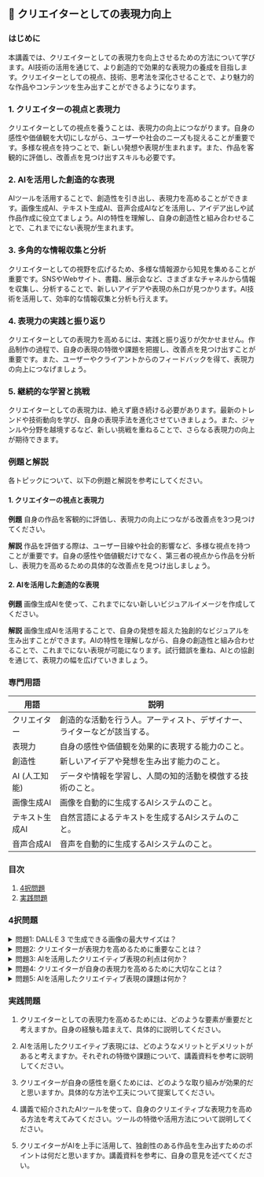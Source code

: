 ## 📝 クリエイターとしての表現力向上

<a id="introduction"></a>
### はじめに
本講義では、クリエイターとしての表現力を向上させるための方法について学びます。AI技術の活用を通じて、より創造的で効果的な表現力の養成を目指します。クリエイターとしての視点、技術、思考法を深化させることで、より魅力的な作品やコンテンツを生み出すことができるようになります。

<a id="topic1"></a>
### 1. クリエイターの視点と表現力
クリエイターとしての視点を養うことは、表現力の向上につながります。自身の感性や価値観を大切にしながら、ユーザーや社会のニーズも捉えることが重要です。多様な視点を持つことで、新しい発想や表現が生まれます。また、作品を客観的に評価し、改善点を見つけ出すスキルも必要です。

<a id="topic2"></a>
### 2. AIを活用した創造的な表現
AIツールを活用することで、創造性を引き出し、表現力を高めることができます。画像生成AI、テキスト生成AI、音声合成AIなどを活用し、アイデア出しや試作品作成に役立てましょう。AIの特性を理解し、自身の創造性と組み合わせることで、これまでにない表現が生まれます。

<a id="topic3"></a>
### 3. 多角的な情報収集と分析
クリエイターとしての視野を広げるため、多様な情報源から知見を集めることが重要です。SNSやWebサイト、書籍、展示会など、さまざまなチャネルから情報を収集し、分析することで、新しいアイデアや表現の糸口が見つかります。AI技術を活用して、効率的な情報収集と分析も行えます。

<a id="topic4"></a>
### 4. 表現力の実践と振り返り
クリエイターとしての表現力を高めるには、実践と振り返りが欠かせません。作品制作の過程で、自身の表現の特徴や課題を把握し、改善点を見つけ出すことが重要です。また、ユーザーやクライアントからのフィードバックを得て、表現力の向上につなげましょう。

<a id="topic5"></a>
### 5. 継続的な学習と挑戦
クリエイターとしての表現力は、絶えず磨き続ける必要があります。最新のトレンドや技術動向を学び、自身の表現手法を進化させていきましょう。また、ジャンルや分野を越境するなど、新しい挑戦を重ねることで、さらなる表現力の向上が期待できます。

<a id="examples"></a>
### 例題と解説
各トピックについて、以下の例題と解説を参考にしてください。

#### 1. クリエイターの視点と表現力
**例題**
自身の作品を客観的に評価し、表現力の向上につながる改善点を3つ見つけてください。

**解説**
作品を評価する際は、ユーザー目線や社会的影響など、多様な視点を持つことが重要です。自身の感性や価値観だけでなく、第三者の視点から作品を分析し、表現力を高めるための具体的な改善点を見つけ出しましょう。

#### 2. AIを活用した創造的な表現
**例題**
画像生成AIを使って、これまでにない新しいビジュアルイメージを作成してください。

**解説**
画像生成AIを活用することで、自身の発想を超えた独創的なビジュアルを生み出すことができます。AIの特性を理解しながら、自身の創造性と組み合わせることで、これまでにない表現が可能になります。試行錯誤を重ね、AIとの協創を通じて、表現力の幅を広げていきましょう。

<a id="glossary"></a>
### 専門用語
| 用語 | 説明 |
| --- | --- |
| クリエイター | 創造的な活動を行う人。アーティスト、デザイナー、ライターなどが該当する。 |
| 表現力 | 自身の感性や価値観を効果的に表現する能力のこと。 |
| 創造性 | 新しいアイデアや発想を生み出す能力のこと。 |
| AI (人工知能) | データや情報を学習し、人間の知的活動を模倣する技術のこと。 |
| 画像生成AI | 画像を自動的に生成するAIシステムのこと。 |
| テキスト生成AI | 自然言語によるテキストを生成するAIシステムのこと。 |
| 音声合成AI | 音声を自動的に生成するAIシステムのこと。 |## 📝 問題生成AI

<a id="introduction"></a>
### 目次
1. [4択問題](#multiple-choice-questions)
2. [実践問題](#practice-problems)

<a id="multiple-choice-questions"></a>
### 4択問題

<details>
<summary>問題1: DALL·E 3 で生成できる画像の最大サイズは？</summary>

- a. 512x512
- b. 1024x1024 
- c. 1792x1792
- d. 2048x2048

<details>
<summary>回答と解説</summary>

回答: b. 1024x1024

DALL·E 3 では、1024x1024, 1024x1792, 1792x1024 の3つのサイズから選択できます。最大サイズは 1792x1024 です。
</details>
</details>

<details>
<summary>問題2: クリエイターが表現力を高めるために重要なことは？</summary>

- a. 新しい技術を学ぶこと
- b. 自分の感性を磨くこと
- c. SNSで人気を集めること
- d. 有名クリエイターに師事すること

<details>
<summary>回答と解説</summary>

回答: b. 自分の感性を磨くこと

"クリエイターとしての表現力を高めるためには、自分の感性を磨き、創造性を育むことが重要です。新しい技術を学ぶのも大切ですが、それ以上に自分の内面に目を向け、豊かな表現力を育むことが不可欠です。" (講義資料より)
</details>
</details>

<details>
<summary>問題3: AIを活用したクリエイティブ表現の利点は何か？</summary>

- a. 作品の完成時間が短縮される
- b. 作品の完成度が高まる
- c. 作品の独創性が高まる
- d. a、b、cすべて

<details>
<summary>回答と解説</summary>

回答: d. a、b、cすべて

"AI を活用することで、作品の完成時間の短縮、完成度の向上、独創性の高まりなどのメリットが期待できます。AIはクリエイターの創造性を補完し、表現力を高める強力なツールとなります。" (講義資料より)
</details>
</details>

<details>
<summary>問題4: クリエイターが自身の表現力を高めるために大切なことは？</summary>

- a. 他者の作品を模倣すること
- b. 自己評価を高めること
- c. 自分の感性を磨くこと
- d. SNSでフォロワーを増やすこと

<details>
<summary>回答と解説</summary>

回答: c. 自分の感性を磨くこと

"クリエイターが自身の表現力を高めるためには、他者の作品を模倣するのではなく、自分の感性を磨き、創造性を育むことが何より大切です。自己評価を高めたり、SNSでフォロワーを増やすことも重要ですが、それ以上に自分の内面に目を向け、豊かな表現力を育むことが不可欠です。" (講義資料より)
</details>
</details>

<details>
<summary>問題5: AIを活用したクリエイティブ表現の課題は何か？</summary>

- a. 作品の完成時間が長くなる
- b. 作品の完成度が低下する
- c. 作品の独創性が失われる
- d. a、b、cすべて

<details>
<summary>回答と解説</summary>

回答: c. 作品の独創性が失われる

"AIを活用したクリエイティブ表現には課題もあります。AIが生み出す作品は完成度が高い一方で、独創性が失われがちです。クリエイターの個性や感性を活かしつつ、AIを上手に活用することが重要です。" (講義資料より)
</details>
</details>

<a id="practice-problems"></a>
### 実践問題

1. クリエイターとしての表現力を高めるためには、どのような要素が重要だと考えますか。自身の経験も踏まえて、具体的に説明してください。

2. AIを活用したクリエイティブ表現には、どのようなメリットとデメリットがあると考えますか。それぞれの特徴や課題について、講義資料を参考に説明してください。

3. クリエイターが自身の感性を磨くためには、どのような取り組みが効果的だと思いますか。具体的な方法や工夫について提案してください。

4. 講義で紹介されたAIツールを使って、自身のクリエイティブな表現力を高める方法を考えてみてください。ツールの特徴や活用方法について説明してください。

5. クリエイターがAIを上手に活用して、独創性のある作品を生み出すためのポイントは何だと思いますか。講義資料を参考に、自身の意見を述べてください。